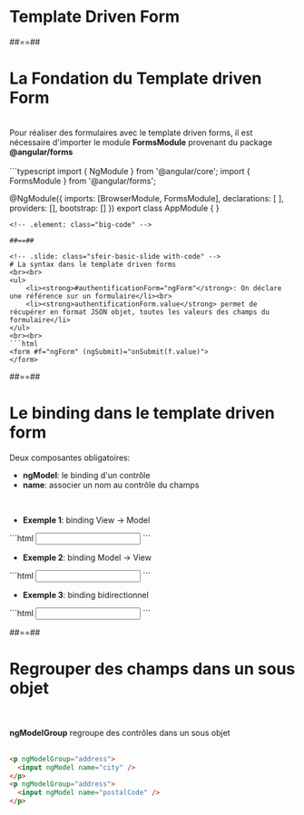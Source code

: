 <!-- .slide: class="sfeir-bg-white-5" -->
# Template Driven Form

##==##

<!-- .slide: class="sfeir-basic-slide with-code" -->
# La Fondation du Template driven Form
<br>
Pour réaliser des formulaires avec le template driven forms, il est nécessaire d'importer le module <strong>FormsModule</strong> provenant du package <strong>@angular/forms</strong>
<br><br>
```typescript
import { NgModule } from '@angular/core';
import { FormsModule } from '@angular/forms';

@NgModule({
  imports: [BrowserModule, FormsModule],
  declarations: [ ],
  providers: [],
  bootstrap: []
})
export class AppModule { }
```
<!-- .element: class="big-code" -->

##==##

<!-- .slide: class="sfeir-basic-slide with-code" -->
# La syntax dans le template driven forms
<br><br>
<ul>
    <li><strong>#authentificationForm="ngForm"</strong>: On déclare une référence sur un formulaire</li><br>
    <li><strong>authentificationForm.value</strong> permet de récupérer en format JSON objet, toutes les valeurs des champs du formulaire</li>
</ul>
<br><br>
```html
<form #f="ngForm" (ngSubmit)="onSubmit(f.value)">
</form>
```
<!-- .element: class="big-code" -->

##==##

<!-- .slide: class="sfeir-basic-slide with-code" -->
# Le binding dans le template driven form
Deux composantes obligatoires:
<ul>
    <li><strong>ngModel</strong>: le binding d'un contrôle</li>
    <li><strong>name</strong>: associer un nom au contrôle du champs</li>
</ul>
<br>
<ul>
    <li><strong>Exemple 1</strong>: binding View -> Model</li>
</ul>
```html
<input type="text" name="title" ngModel />
```
<!-- .element: class="big-code" -->
<ul>
    <li><strong>Exemple 2</strong>: binding Model -> View</li>
</ul>
```html
<input type="text" name="title" [ngModel]="person.name" />
```
<!-- .element: class="big-code" -->
<ul>
    <li><strong>Exemple 3</strong>: binding bidirectionnel</li>
</ul>
```html
<input [(ngModel)]="postalCode" name="postalCode" type="text" />
```
<!-- .element: class="big-code" -->

##==##

<!-- .slide: class="sfeir-basic-slide with-code" -->
# Regrouper des champs dans un sous objet
<br><br>
<strong>ngModelGroup</strong> regroupe des contrôles dans un sous objet
<br><br>
```html
<p ngModelGroup="address">
  <input ngModel name="city" />
</p>
<p ngModelGroup="address">
  <input ngModel name="postalCode" />
</p>
```
<!-- .element: class="big-code" -->
